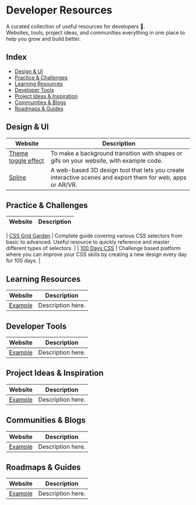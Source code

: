 # Developer Resources

A curated collection of useful resources for developers 🚀.  
Websites, tools, project ideas, and communities everything in one place to help you grow and build better.

## Index

- [Design & UI](#-design--ui)
- [Practice & Challenges](#-practice--challenges)
- [Learning Resources](#-learning-resources)
- [Developer Tools](#-developer-tools)
- [Project Ideas & Inspiration](#-project-ideas--inspiration)
- [Communities & Blogs](#-communities--blogs)
- [Roadmaps & Guides](#-roadmaps--guides)

## Design & UI

| Website                                               | Description                                                                                                |
| ----------------------------------------------------- | ---------------------------------------------------------------------------------------------------------- |
| [Theme toggle effect](https://theme-toggle.rdsx.dev/) | To make a background transition with shapes or gifs on your website, with example code.                    |
| [Spline](https://app.spline.design/home)              | A web-based 3D design tool that lets you create interactive scenes and export them for web, apps or AR/VR. |

## Practice & Challenges

| Website | Description |
| ------- | ----------- |

| [CSS Grid Garden](https://cssgridgarden.com/#es) | Complete guide covering various CSS selectors from basic to advanced. Useful resource to quickly reference and master different types of selectors. |
| [100 Days CSS](https://100dayscss.com/) | Challenge based platform where you can improve your CSS skills by creating a new design every day for 100 days. |

## Learning Resources

| Website                        | Description       |
| ------------------------------ | ----------------- |
| [Example](https://example.com) | Description here. |

## Developer Tools

| Website                        | Description       |
| ------------------------------ | ----------------- |
| [Example](https://example.com) | Description here. |

## Project Ideas & Inspiration

| Website                        | Description       |
| ------------------------------ | ----------------- |
| [Example](https://example.com) | Description here. |

## Communities & Blogs

| Website                        | Description       |
| ------------------------------ | ----------------- |
| [Example](https://example.com) | Description here. |

## Roadmaps & Guides

| Website                        | Description       |
| ------------------------------ | ----------------- |
| [Example](https://example.com) | Description here. |
